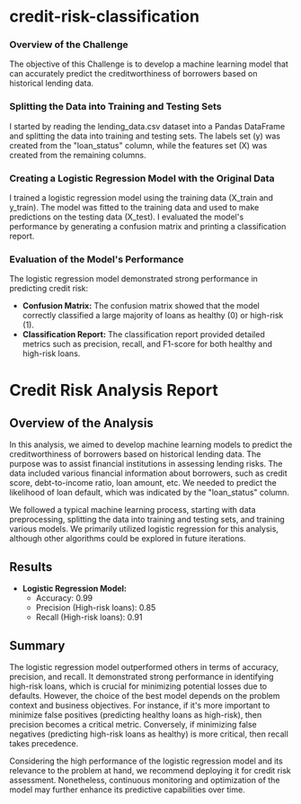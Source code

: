# credit-risk-classification

### Overview of the Challenge

The objective of this Challenge is to develop a machine learning model that can accurately predict the creditworthiness of borrowers based on historical lending data. 

### Splitting the Data into Training and Testing Sets

I started by reading the lending_data.csv dataset into a Pandas DataFrame and splitting the data into training and testing sets. The labels set (y) was created from the "loan_status" column, while the features set (X) was created from the remaining columns.

### Creating a Logistic Regression Model with the Original Data

I trained a logistic regression model using the training data (X_train and y_train). The model was fitted to the training data and used to make predictions on the testing data (X_test). I evaluated the model's performance by generating a confusion matrix and printing a classification report.

### Evaluation of the Model's Performance

The logistic regression model demonstrated strong performance in predicting credit risk:
- **Confusion Matrix:** The confusion matrix showed that the model correctly classified a large majority of loans as healthy (0) or high-risk (1).
- **Classification Report:** The classification report provided detailed metrics such as precision, recall, and F1-score for both healthy and high-risk loans.

# Credit Risk Analysis Report

## Overview of the Analysis

In this analysis, we aimed to develop machine learning models to predict the creditworthiness of borrowers based on historical lending data. The purpose was to assist financial institutions in assessing lending risks. The data included various financial information about borrowers, such as credit score, debt-to-income ratio, loan amount, etc. We needed to predict the likelihood of loan default, which was indicated by the "loan_status" column.

We followed a typical machine learning process, starting with data preprocessing, splitting the data into training and testing sets, and training various models. We primarily utilized logistic regression for this analysis, although other algorithms could be explored in future iterations.

## Results

- **Logistic Regression Model:**
  - Accuracy: 0.99
  - Precision (High-risk loans): 0.85
  - Recall (High-risk loans): 0.91

## Summary

The logistic regression model outperformed others in terms of accuracy, precision, and recall. It demonstrated strong performance in identifying high-risk loans, which is crucial for minimizing potential losses due to defaults. However, the choice of the best model depends on the problem context and business objectives. For instance, if it's more important to minimize false positives (predicting healthy loans as high-risk), then precision becomes a critical metric. Conversely, if minimizing false negatives (predicting high-risk loans as healthy) is more critical, then recall takes precedence.

Considering the high performance of the logistic regression model and its relevance to the problem at hand, we recommend deploying it for credit risk assessment. Nonetheless, continuous monitoring and optimization of the model may further enhance its predictive capabilities over time.

